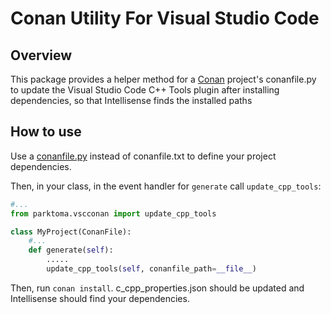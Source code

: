 # Conan Utility For Visual Studio Code

## Overview
This package provides a helper method for a [Conan](https://conan.io) project's conanfile.py to update the Visual Studio Code C++ Tools plugin after installing dependencies, so that Intellisense finds the installed paths


## How to use
Use a [conanfile.py](https://docs.conan.io/en/latest/reference/conanfile.html) instead of conanfile.txt to define your project dependencies.

Then, in your class, in the event handler for ```generate``` call ```update_cpp_tools```:
```python
#...
from parktoma.vscconan import update_cpp_tools

class MyProject(ConanFile):
    #...
    def generate(self):
        .....
        update_cpp_tools(self, conanfile_path=__file__)
```

Then, run ```conan install```. c_cpp_properties.json should be updated and Intellisense should find your dependencies.
